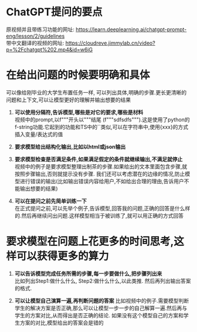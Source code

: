 # ChatGPT提问的要点
原视频并且带练习功能的网址: https://learn.deeplearning.ai/chatgpt-prompt-eng/lesson/2/guidelines  
带中文翻译的视频的网址: https://cloudreve.jimmylab.cn/video?p=%2Fchatgpt%202.mp4&id=w6iG

# 在给出问题的时候要明确和具体
可以像给刚毕业的大学生布置任务一样, 可以列出具体,明确的步骤.更长更清晰的问题和上下文,可以让模型更好的理解并输出想要的结果
1. **可以使用分隔符,告诉模型,哪些是对它的要求,哪些是材料**  
   视频中的prompt,以f"""开头以"""结尾 (f"""sdfsdfs""").这是使用了python的f-string功能.它起到的功能和TS中的``类似,可以在字符串中,使用{xxx}的方式插入变量/表达式的值
   
2. **要求模型给出结构化输出,比如以html或json输出**  

4. **要求模型检查是否满足条件,如果满足假定的条件就继续输出,不满足就停止**  
   视频中的例子是要求模型整理出制茶的步骤.如果给出的文本里面包含步骤,就按照步骤输出,否则就提示没有步骤. 我们还可以考虑潜在的边缘的情况,防止模型进行错误的输出(比如输出错误内容给用户,不如给出合理的理由,告诉用户不能输出想要的结果)
   
4. **可以在提问之前先简单训练一下**  
   在正式提问之前,可以先举个例子,告诉模型,回答我的问题,正确的回答是什么样的.然后再继续问出问题.这样模型相当于被训练了,就可以用正确的方式回答

# 要求模型在问题上花更多的时间思考,这样可以获得更多的算力
1. **可以告诉模型完成任务所需的步骤,每一步要做什么,把步骤列出来**  
   比如列出Step1:做什么什么, Step2:做什么什么,以此类推. 然后再列出输出答案的格式.
   
2. **可以让模型自己演算一遍,再判断问题的答案**
   比如视频中的例子.需要模型判断学生的解决方案是否正确,那么可以让模型一步一步的自己解算一遍.然后再与学生的方案对比,从而得出是否正确的结论.
   如果没有这个模型自己的方案和学生方案的对比,模型给出的答案会是错的
